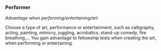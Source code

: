 
### Performer

_Advantage when performing/entertaining/art_

Choose a type of art, performance or entertainment, such as calligraphy, acting, painting, mimicry, juggling, acrobatics, stand-up comedy, fire breathing,... You gain advantage to fellowship tests when creating the art, when performing or entertaining.
